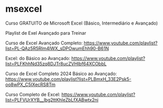 # msexcel
Curso GRATUITO de Microsoft Excel (Básico, Intermediário e Avançado)

Playlist de Exel Avançado para Treinar

Curso de Excel Avançado Completo: https://www.youtube.com/playlist?list=PL-QAz5R5Rlm4IWX_sDPOwumEhh90-B61N

Excel: do Básico ao Avançado: https://www.youtube.com/playlist?list=PLFKhhNd35zq8DJTr8ucZVHIbf64XCObbL

Curso de Excel Completo 2024 Básico ao Avançado: https://www.youtube.com/playlist?list=PLBmxH_33E2Psk5-oo8wPX_C5IXecRS8Tm

Curso Completo de Excel: https://www.youtube.com/playlist?list=PLFVUrXYB__lbg2ttKhleZbLfXABwtx2ni
